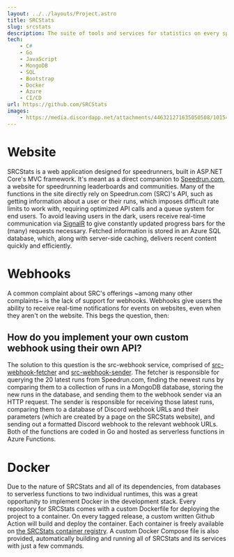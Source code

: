 ```yaml
---
layout: ../../layouts/Project.astro
title: SRCStats
slug: srcstats
description: The suite of tools and services for statistics on every speedrunner.
tech:
    - C#
    - Go
    - JavaScript
    - MongoDB
    - SQL
    - Bootstrap
    - Docker
    - Azure
    - CI/CD
url: https://github.com/SRCStats
images:
    - https://media.discordapp.net/attachments/446321271635050508/1015487738570612756/sailor_hit_me_up.gif
---
```


# Website

SRCStats is a web application designed for speedrunners, built in ASP.NET Core's MVC framework. It's meant as a direct companion to [Speedrun.com](https://www.speedrun.com), a website for speedrunning leaderboards and communities. Many of the functions in the site directly rely on Speedrun.com (SRC)'s API, such as getting information about a user or their runs, which imposes difficult rate limits to work with, requiring optimized API calls and a queue system for end users. To avoid leaving users in the dark, users receive real-time communication via [SignalR](https://dotnet.microsoft.com/en-us/apps/aspnet/signalr) to give constantly updated progress bars for the (many) requests necessary. Fetched information is stored in an Azure SQL database, which, along with server-side caching, delivers recent content quickly and efficiently.

# Webhooks

A common complaint about SRC's offerings ~among many other complaints~ is the lack of support for webhooks. Webhooks give users the ability to receive real-time notifications for events on websites, even when they aren't on the website. This begs the question, then:

## How do you implement your own custom webhook using their own API?

The solution to this question is the src-webhook service, comprised of [src-webhook-fetcher](https://github.com/SRCStats/src-webhook-fetcher) and [src-webhook-sender](https://github.com/SRCStats/src-webhook-sender). The fetcher is responsible for querying the 20 latest runs from Speedrun.com, finding the newest runs by comparing them to a collection of runs in a MongoDB database, storing the new runs in the database, and sending them to the webhook sender via an HTTP request. The sender is responsible for receiving those latest runs, comparing them to a database of Discord webhook URLs and their parameters (which are created by a page on the SRCStats website), and sending out a formatted Discord webhook to the relevant webhook URLs. Both of the functions are coded in Go and hosted as serverless functions in Azure Functions.

# Docker

Due to the nature of SRCStats and all of its dependencies, from databases to serverless functions to two individual runtimes, this was a great opportunity to implement Docker in the development stack. Every repository for SRCStats comes with a custom Dockerfile for deploying the project to a container. On every tagged release, a custom written Github Action will build and deploy the container. Each container is freely available on [the SRCStats container registry](https://github.com/orgs/SRCStats/packages). A custom Docker Compose file is also provided, automatically building and running all of SRCStats and its services with just a few commands.